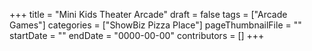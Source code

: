 +++
title = "Mini Kids Theater Arcade"
draft = false
tags = ["Arcade Games"]
categories = ["ShowBiz Pizza Place"]
pageThumbnailFile = ""
startDate = ""
endDate = "0000-00-00"
contributors = []
+++
